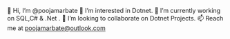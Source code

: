 👋 Hi, I’m @poojamarbate
👀 I’m interested in Dotnet.
🌱 I’m currently working on SQL,C# & .Net .
💞️ I’m looking to collaborate on Dotnet Projects.
📫 Reach me at poojamarbate@outlook.com
